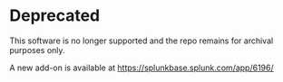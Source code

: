 # Deprecated

This software is no longer supported and the repo remains for archival purposes only.

A new add-on is available at https://splunkbase.splunk.com/app/6196/
